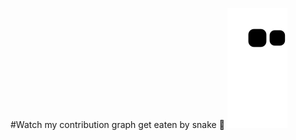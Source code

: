 #Watch my contribution graph get eaten by snake 🐍
![snake gif](https://github.com/Tungtaplamcoder/Tungtaplamcoder/blob/output/github-contribution-grid-snake.svg)
